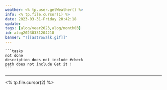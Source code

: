 ```yaml
---
weather: <% tp.user.getWeather() %>
info: <% tp.file.cursor(1) %>
date: 2023-03-31-Friday 20:42:18
update: 
tags: [alog/year2023,alog/month03]
id: alog20230331204218
banner: "![[astrowalk.gif]]"
---
```

````ad-todo
```tasks
not done
description does not include #check
path does not include Get it !
```
````
---

<% tp.file.cursor(2) %>




